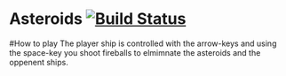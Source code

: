 Asteroids [![Build Status](https://travis-ci.org/ec-sft/asteroids.png?branch=master)](https://travis-ci.org/ec-sft/asteroids)
=========

#How to play
The player ship is controlled with the arrow-keys and using the
space-key you shoot fireballs to elmimnate the asteroids and the oppenent
ships.
